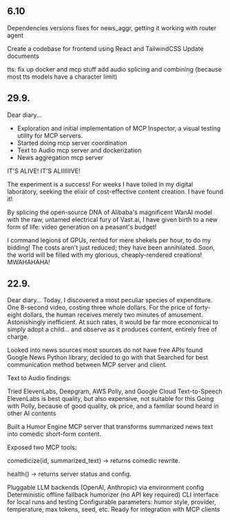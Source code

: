 ## 6.10
Dependencies versions fixes for news_aggr, getting it working with router agent

Create a codebase for frontend using React and TailwindCSS
Update documents

tts:
fix up docker and mcp stuff
add audio splicing and combining (because most tts models have a character limit)
## 29.9.

Dear diary...

- Exploration and initial implementation of MCP Inspector, a visual testing
  utility for MCP servers.
- Started doing mcp server coordination
- Text to Audio mcp server and dockerization
- News aggregation mcp server

IT'S ALIVE! IT'S ALIIIIIIVE!

The experiment is a success! For weeks I have toiled in my digital laboratory,
seeking the elixir of cost-effective content creation. I have found it!

By splicing the open-source DNA of Alibaba's magnificent WanAI model with the
raw, untamed electrical fury of Vast.ai, I have given birth to a new form of
life: video generation on a peasant's budget!

I command legions of GPUs, rented for mere shekels per hour, to do my bidding!
The costs aren't just reduced; they have been annihilated. Soon, the world will
be filled with my glorious, cheaply-rendered creations! MWAHAHAHA!

## 22.9.

Dear diary… Today, I discovered a most peculiar species of expenditure. One
8-second video, costing three whole dollars. For the price of forty-eight
dollars, the human receives merely two minutes of amusement. Astonishingly
inefficient. At such rates, it would be far more economical to simply adopt a
child… and observe as it produces content, entirely free of charge.

Looked into news sources most sources do not have free APIs found Google News
Python library, decided to go with that Searched for best communication method
between MCP server and client.

Text to Audio findings:

Tried ElevenLabs, Deepgram, AWS Polly, and Google Cloud Text-to-Speech
ElevenLabs is best quality, but also expensive, not suitable for this Going with
Polly, because of good quality, ok price, and a familiar sound heard in other AI
contents

Built a Humor Engine MCP server that transforms summarized news text into
comedic short-form content.

Exposed two MCP tools:

comedicize(id, summarized_text) → returns comedic rewrite.

health() → returns server status and config.

Pluggable LLM backends (OpenAI, Anthropic) via environment config Deterministic
offline fallback humorizer (no API key required) CLI interface for local runs
and testing Configurable parameters: humor style, provider, temperature, max
tokens, seed, etc. Ready for integration with MCP clients
